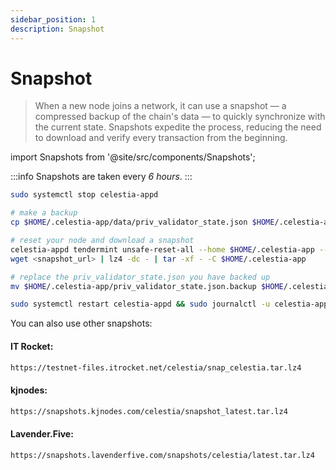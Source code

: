 ```yaml
---
sidebar_position: 1
description: Snapshot
---
```


# Snapshot

> When a new node joins a network, it can use a snapshot — a compressed backup of the chain's data — to quickly synchronize with the current state. Snapshots expedite the process, reducing the need to download and verify every transaction from the beginning.

import Snapshots from '@site/src/components/Snapshots';

<Snapshots tip="Click on any snapshot to paste it into the code block." endpoint="https://celestia-snapshots.f5nodes.com/"/>

:::info
Snapshots are taken every <i>6 hours</i>.
:::

```bash
sudo systemctl stop celestia-appd

# make a backup
cp $HOME/.celestia-app/data/priv_validator_state.json $HOME/.celestia-app/priv_validator_state.json.backup

# reset your node and download a snapshot
celestia-appd tendermint unsafe-reset-all --home $HOME/.celestia-app --keep-addr-book
wget <snapshot_url> | lz4 -dc - | tar -xf - -C $HOME/.celestia-app

# replace the priv_validator_state.json you have backed up
mv $HOME/.celestia-app/priv_validator_state.json.backup $HOME/.celestia-app/data/priv_validator_state.json

sudo systemctl restart celestia-appd && sudo journalctl -u celestia-appd -f -o cat
```

You can also use other snapshots:

#### IT Rocket:
```bash
https://testnet-files.itrocket.net/celestia/snap_celestia.tar.lz4
```

#### kjnodes:

```bash
https://snapshots.kjnodes.com/celestia/snapshot_latest.tar.lz4
```

#### Lavender.Five:

```bash
https://snapshots.lavenderfive.com/snapshots/celestia/latest.tar.lz4
```


